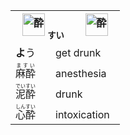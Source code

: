 <table align="left"><tr><th>
  <img src="https://glyphwiki.org/glyph/u9154.svg" alt="酔" height="36"> <ruby><sub>すい</sub><br><sup>　</sup></ruby>　<img src="https://glyphwiki.org/glyph/u9189.svg" alt="酔" height="36"><ruby> <sub></sub><br><sup>　</sup></ruby></th></tr><tr><td><b>よ</b>う　　get drunk</td></tr><tr><td><ruby>麻酔<rt>ますい</rt></ruby>　　anesthesia</td></tr><tr><td><ruby>泥酔<rt>でいすい</rt></ruby>　　drunk</td></tr><tr><td><ruby>心酔<rt>しんすい</rt></ruby>　　intoxication
  </td></tr></table>
